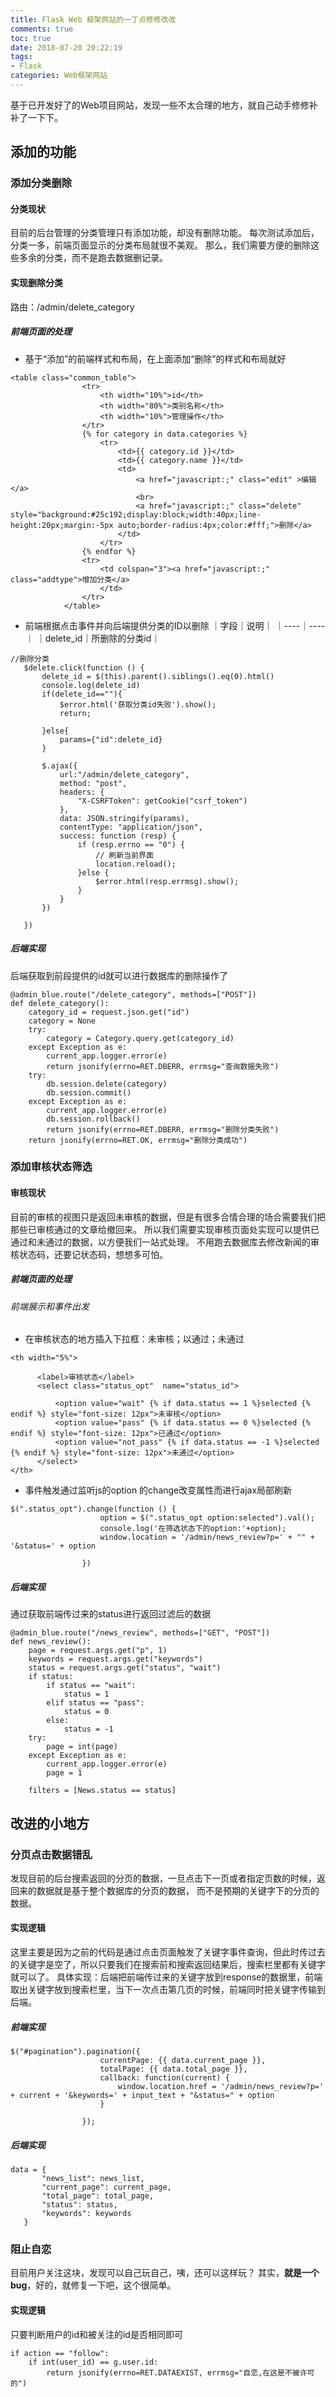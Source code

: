 ```yaml
---
title: Flask Web 框架网站的一丁点修修改改
comments: true
toc: true
date: 2018-07-20 20:22:19
tags:
- Flask
categories: Web框架网站
---
```

基于已开发好了的Web项目网站，发现一些不太合理的地方，就自己动手修修补补了一下下。

## 添加的功能

### 添加分类删除
#### 分类现状
目前的后台管理的分类管理只有添加功能，却没有删除功能。
每次测试添加后，分类一多，前端页面显示的分类布局就很不美观。
那么，我们需要方便的删除这些多余的分类，而不是跑去数据删记录。
#### 实现删除分类
路由：/admin/delete_category

##### 前端页面的处理

* 基于“添加”的前端样式和布局，在上面添加“删除”的样式和布局就好
```
<table class="common_table">
				<tr>
					<th width="10%">id</th>
					<th width="80%">类别名称</th>
					<th width="10%">管理操作</th>
				</tr>
				{% for category in data.categories %}
                    <tr>
                        <td>{{ category.id }}</td>
                        <td>{{ category.name }}</td>
                        <td>
                            <a href="javascript:;" class="edit" >编辑</a>
                            <br>
                            <a href="javascript:;" class="delete" style="background:#25c192;display:block;width:40px;line-height:20px;margin:-5px auto;border-radius:4px;color:#fff;">删除</a>
                        </td>
                    </tr>
                {% endfor %}
				<tr>
					<td colspan="3"><a href="javascript:;" class="addtype">增加分类</a>
                    </td>
				</tr>
			</table>
```
* 前端根据点击事件并向后端提供分类的ID以删除
｜字段｜说明｜
｜----｜----｜
｜delete_id｜所删除的分类id｜
```
//删除分类
   $delete.click(function () {
       delete_id = $(this).parent().siblings().eq(0).html()
       console.log(delete_id)
       if(delete_id==""){
           $error.html('获取分类id失败').show();
           return;

       }else{
           params={"id":delete_id}
       }

       $.ajax({
           url:"/admin/delete_category",
           method: "post",
           headers: {
               "X-CSRFToken": getCookie("csrf_token")
           },
           data: JSON.stringify(params),
           contentType: "application/json",
           success: function (resp) {
               if (resp.errno == "0") {
                   // 刷新当前界面
                   location.reload();
               }else {
                   $error.html(resp.errmsg).show();
               }
           }
       })

   })
```
##### 后端实现
后端获取到前段提供的id就可以进行数据库的删除操作了
```
@admin_blue.route("/delete_category", methods=["POST"])
def delete_category():
    category_id = request.json.get("id")
    category = None
    try:
        category = Category.query.get(category_id)
    except Exception as e:
        current_app.logger.error(e)
        return jsonify(errno=RET.DBERR, errmsg="查询数据失败")
    try:
        db.session.delete(category)
        db.session.commit()
    except Exception as e:
        current_app.logger.error(e)
        db.session.rollback()
        return jsonify(errno=RET.DBERR, errmsg="删除分类失败")
    return jsonify(errno=RET.OK, errmsg="删除分类成功")
```

### 添加审核状态筛选
#### 审核现状
目前的审核的视图只是返回未审核的数据，但是有很多合情合理的场合需要我们把那些已审核通过的文章给撤回来。
所以我们需要实现审核页面处实现可以提供已通过和未通过的数据，以方便我们一站式处理。
不用跑去数据库去修改新闻的审核状态码，还要记状态码，想想多可怕。
##### 前端页面的处理
###### 前端展示和事件出发
* 在审核状态的地方插入下拉框：未审核；以通过；未通过

```
<th width="5%">

      <label>审核状态</label>
      <select class="status_opt"  name="status_id">

          <option value="wait" {% if data.status == 1 %}selected {% endif %} style="font-size: 12px">未审核</option>
          <option value="pass" {% if data.status == 0 %}selected {% endif %} style="font-size: 12px">已通过</option>
          <option value="not_pass" {% if data.status == -1 %}selected {% endif %} style="font-size: 12px">未通过</option>
      </select>
</th>
```
* 事件触发通过监听js的option 的change改变属性而进行ajax局部刷新
```
$(".status_opt").change(function () {
                    option = $(".status_opt option:selected").val();
                    console.log('在筛选状态下的option:'+option);
                    window.location = '/admin/news_review?p=' + "" + '&status=' + option

                })

```

##### 后端实现

通过获取前端传过来的status进行返回过滤后的数据
```
@admin_blue.route("/news_review", methods=["GET", "POST"])
def news_review():
    page = request.args.get("p", 1)
    keywords = request.args.get("keywords")
    status = request.args.get("status", "wait")
    if status:
        if status == "wait":
            status = 1
        elif status == "pass":
            status = 0
        else:
            status = -1
    try:
        page = int(page)
    except Exception as e:
        current_app.logger.error(e)
        page = 1

    filters = [News.status == status]

```

## 改进的小地方
### 分页点击数据错乱
发现目前的后台搜索返回的分页的数据，一旦点击下一页或者指定页数的时候，返回来的数据就是基于整个数据库的分页的数据，
而不是预期的关键字下的分页的数据。
#### 实现逻辑
这里主要是因为之前的代码是通过点击页面触发了关键字事件查询，但此时传过去的关键字是空了，所以只要我们在搜索前和搜索返回结果后，搜索栏里都有关键字就可以了。
具体实现：后端把前端传过来的关键字放到response的数据里，前端取出关键字放到搜索栏里，当下一次点击第几页的时候，前端同时把关键字传输到后端。
##### 前端实现
```
$("#pagination").pagination({
                    currentPage: {{ data.current_page }},
                    totalPage: {{ data.total_page }},
                    callback: function(current) {
                        window.location.href = '/admin/news_review?p=' + current + '&keywords=' + input_text + "&status=" + option
                    }

                });
```
##### 后端实现
```
data = {
       "news_list": news_list,
       "current_page": current_page,
       "total_page": total_page,
       "status": status,
       "keywords": keywords
   }
```
### 阻止自恋
目前用户关注这块，发现可以自己玩自己，咦，还可以这样玩？
其实，**就是一个bug**，好的，就修复一下吧，这个很简单。
#### 实现逻辑
只要判断用户的id和被关注的id是否相同即可
```
if action == "follow":
    if int(user_id) == g.user.id:
        return jsonify(errno=RET.DATAEXIST, errmsg="自恋,在这是不被许可的")
```
